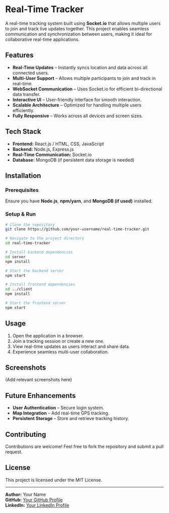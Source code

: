 # Real-Time Tracker

A real-time tracking system built using **Socket.io** that allows multiple users to join and track live updates together. This project enables seamless communication and synchronization between users, making it ideal for collaborative real-time applications.

## Features

- **Real-Time Updates** – Instantly syncs location and data across all connected users.
- **Multi-User Support** – Allows multiple participants to join and track in real-time.
- **WebSocket Communication** – Uses Socket.io for efficient bi-directional data transfer.
- **Interactive UI** – User-friendly interface for smooth interaction.
- **Scalable Architecture** – Optimized for handling multiple users efficiently.
- **Fully Responsive** – Works across all devices and screen sizes.

## Tech Stack

- **Frontend:** React.js / HTML, CSS, JavaScript
- **Backend:** Node.js, Express.js
- **Real-Time Communication:** Socket.io
- **Database:** MongoDB (if persistent data storage is needed)

## Installation

### Prerequisites
Ensure you have **Node.js**, **npm/yarn**, and **MongoDB (if used)** installed.

### Setup & Run
```sh
# Clone the repository
git clone https://github.com/your-username/real-time-tracker.git

# Navigate to the project directory
cd real-time-tracker

# Install backend dependencies
cd server
npm install

# Start the backend server
npm start

# Install frontend dependencies
cd ../client
npm install

# Start the frontend server
npm start
```

## Usage
1. Open the application in a browser.
2. Join a tracking session or create a new one.
3. View real-time updates as users interact and share data.
4. Experience seamless multi-user collaboration.

## Screenshots
(Add relevant screenshots here)

## Future Enhancements
- **User Authentication** – Secure login system.
- **Map Integration** – Add real-time GPS tracking.
- **Persistent Storage** – Store and retrieve tracking history.

## Contributing
Contributions are welcome! Feel free to fork the repository and submit a pull request.

## License
This project is licensed under the MIT License.

---

**Author:** Your Name  
**GitHub:** [Your GitHub Profile](https://github.com/luckygole)  
**LinkedIn:** [Your LinkedIn Profile](https://linkedin.com/in/luckygole)

